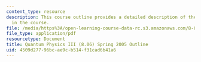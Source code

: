 ```yaml
---
content_type: resource
description: This course outline provides a detailed description of the topics covered
  in the course.
file: /media/https%3A/open-learning-course-data-rc.s3.amazonaws.com/8-06-quantum-physics-iii-spring-2005/4509d27796bcae9cb514f31cad6b41a6_calendar.pdf
file_type: application/pdf
resourcetype: Document
title: Quantum Physics III (8.06) Spring 2005 Outline
uid: 4509d277-96bc-ae9c-b514-f31cad6b41a6
---
```

